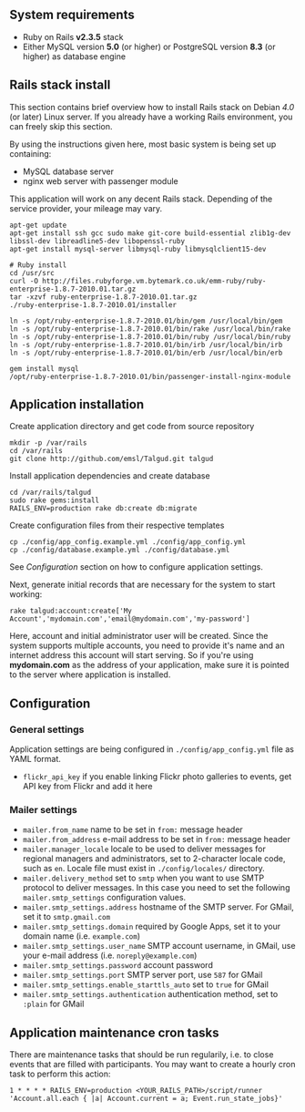 System requirements
-------------------

* Ruby on Rails **v2.3.5** stack
* Either MySQL version **5.0** (or higher) or PostgreSQL version **8.3** (or higher) as database engine

Rails stack install
-------------------

This section contains brief overview how to install Rails stack on Debian *4.0* (or later) Linux server. If you already have a working Rails environment, you can freely skip this section.

By using the instructions given here, most basic system is being set up containing:

* MySQL database server
* nginx web server with passenger module

This application will work on any decent Rails stack. Depending of the service provider, your mileage may vary.

    apt-get update
    apt-get install ssh gcc sudo make git-core build-essential zlib1g-dev libssl-dev libreadline5-dev libopenssl-ruby
    apt-get install mysql-server libmysql-ruby libmysqlclient15-dev
    
    # Ruby install
    cd /usr/src
    curl -O http://files.rubyforge.vm.bytemark.co.uk/emm-ruby/ruby-enterprise-1.8.7-2010.01.tar.gz
    tar -xzvf ruby-enterprise-1.8.7-2010.01.tar.gz
    ./ruby-enterprise-1.8.7-2010.01/installer
    
    ln -s /opt/ruby-enterprise-1.8.7-2010.01/bin/gem /usr/local/bin/gem
    ln -s /opt/ruby-enterprise-1.8.7-2010.01/bin/rake /usr/local/bin/rake
    ln -s /opt/ruby-enterprise-1.8.7-2010.01/bin/ruby /usr/local/bin/ruby
    ln -s /opt/ruby-enterprise-1.8.7-2010.01/bin/irb /usr/local/bin/irb
    ln -s /opt/ruby-enterprise-1.8.7-2010.01/bin/erb /usr/local/bin/erb
    
    gem install mysql
    /opt/ruby-enterprise-1.8.7-2010.01/bin/passenger-install-nginx-module

Application installation
------------------------

Create application directory and get code from source repository

    mkdir -p /var/rails
    cd /var/rails
    git clone http://github.com/emsl/Talgud.git talgud

Install application dependencies and create database

    cd /var/rails/talgud
    sudo rake gems:install
    RAILS_ENV=production rake db:create db:migrate

Create configuration files from their respective templates

    cp ./config/app_config.example.yml ./config/app_config.yml
    cp ./config/database.example.yml ./config/database.yml

See *Configuration* section on how to configure application settings.

Next, generate initial records that are necessary for the system to start working:

    rake talgud:account:create['My Account','mydomain.com','email@mydomain.com','my-password']

Here, account and initial administrator user will be created. Since the system supports multiple accounts, you need to provide it's name and an internet address this account will start serving. So if you're using **mydomain.com** as the address of your application, make sure it is pointed to the server where application is installed.

Configuration
-------------

### General settings

Application settings are being configured in `./config/app_config.yml` file as YAML format.

* `flickr_api_key` if you enable linking Flickr photo galleries to events, get API key from Flickr and add it here

### Mailer settings

* `mailer.from_name` name to be set in `from:` message header
* `mailer.from_address` e-mail address to be set in `from:` message header
* `mailer.manager_locale` locale to be used to deliver messages for regional managers and administrators, set to 2-character locale code, such as `en`. Locale file must exist in `./config/locales/` directory.
* `mailer.delivery_method` set to `smtp` when you want to use SMTP protocol to deliver messages. In this case you need to set the following `mailer.smtp_settings` configuration values.
* `mailer.smtp_settings.address` hostname of the SMTP server. For GMail, set it to `smtp.gmail.com`
* `mailer.smtp_settings.domain` required by Google Apps, set it to your domain name (i.e. `example.com`)
* `mailer.smtp_settings.user_name` SMTP account username, in GMail, use your e-mail address (i.e. `noreply@example.com`)
* `mailer.smtp_settings.password` account password
* `mailer.smtp_settings.port` SMTP server port, use `587` for GMail
* `mailer.smtp_settings.enable_starttls_auto` set to `true` for GMail
* `mailer.smtp_settings.authentication` authentication method, set to `:plain` for GMail

Application maintenance cron tasks
----------------------------------

There are maintenance tasks that should be run regularily, i.e. to close events that are filled with participants. You may want to create a hourly cron task to perform this action:

    1 * * * * RAILS_ENV=production <YOUR_RAILS_PATH>/script/runner 'Account.all.each { |a| Account.current = a; Event.run_state_jobs}'
